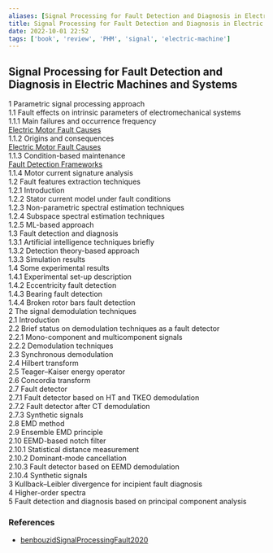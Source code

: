 ```yaml
---
aliases: [Signal Processing for Fault Detection and Diagnosis in Electric Machines and Systems]
title: Signal Processing for Fault Detection and Diagnosis in Electric Machines and Systems
date: 2022-10-01 22:52
tags: ['book', 'review', 'PHM', 'signal', 'electric-machine']
---
```


## Signal Processing for Fault Detection and Diagnosis in Electric Machines and Systems

1 Parametric signal processing approach  
1.1 Fault effects on intrinsic parameters of electromechanical systems  
1.1.1 Main failures and occurrence frequency  
[Electric Motor Fault Causes](../motor-fault/electric-motor-fault-cause.md)  
1.1.2 Origins and consequences  
[Electric Motor Fault Causes](../motor-fault/electric-motor-fault-cause.md)  
1.1.3 Condition-based maintenance  
[Fault Detection Frameworks](../PHM/fault-detection-framework.md)  
1.1.4 Motor current signature analysis  
1.2 Fault features extraction techniques  
1.2.1 Introduction  
1.2.2 Stator current model under fault conditions  
1.2.3 Non-parametric spectral estimation techniques  
1.2.4 Subspace spectral estimation techniques  
1.2.5 ML-based approach  
1.3 Fault detection and diagnosis  
1.3.1 Artificial intelligence techniques briefly  
1.3.2 Detection theory-based approach  
1.3.3 Simulation results  
1.4 Some experimental results  
1.4.1 Experimental set-up description  
1.4.2 Eccentricity fault detection  
1.4.3 Bearing fault detection  
1.4.4 Broken rotor bars fault detection  
2 The signal demodulation techniques  
2.1 Introduction  
2.2 Brief status on demodulation techniques as a fault detector  
2.2.1 Mono-component and multicomponent signals  
2.2.2 Demodulation techniques  
2.3 Synchronous demodulation  
2.4 Hilbert transform  
2.5 Teager–Kaiser energy operator  
2.6 Concordia transform  
2.7 Fault detector  
2.7.1 Fault detector based on HT and TKEO demodulation  
2.7.2 Fault detector after CT demodulation  
2.7.3 Synthetic signals  
2.8 EMD method  
2.9 Ensemble EMD principle  
2.10 EEMD-based notch filter  
2.10.1 Statistical distance measurement  
2.10.2 Dominant-mode cancellation  
2.10.3 Fault detector based on EEMD demodulation  
2.10.4 Synthetic signals  
3 Kullback–Leibler divergence for incipient fault diagnosis  
4 Higher-order spectra  
5 Fault detection and diagnosis based on principal component analysis

### References

- [benbouzidSignalProcessingFault2020](../zotero/benbouzidSignalProcessingFault2020.md)
